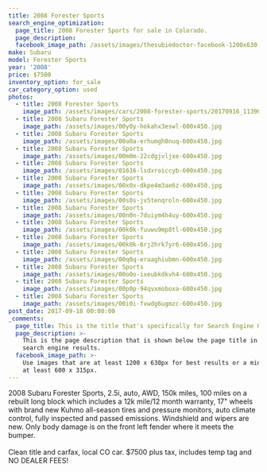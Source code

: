 ```yaml
---
title: 2008 Forester Sports
search_engine_optimization:
  page_title: 2008 Forester Sports for sale in Colorado.
  page_description:
  facebook_image_path: /assets/images/thesubiedoctor-facebook-1200x630.png
make: Subaru
model: Forester Sports
year: '2008'
price: $7500
inventory_option: for_sale
car_category_option: used
photos:
  - title: 2008 Forester Sports
    image_path: /assets/images/cars/2008-forester-sports/20170916_113906.jpg
  - title: 2008 Subaru Forester Sports
    image_path: /assets/images/00y0y-hokahx3eswl-600x450.jpg
  - title: 2008 Subaru Forester Sports
    image_path: /assets/images/00a0a-erhumgh0nuq-600x450.jpg
  - title: 2008 Subaru Forester Sports
    image_path: /assets/images/00m0m-22cdgjvljxe-600x450.jpg
  - title: 2008 Subaru Forester Sports
    image_path: /assets/images/01616-lsdxroiccyb-600x450.jpg
  - title: 2008 Subaru Forester Sports
    image_path: /assets/images/00x0x-dkpe4m3ae6z-600x450.jpg
  - title: 2008 Subaru Forester Sports
    image_path: /assets/images/00s0s-jv5tenqroln-600x450.jpg
  - title: 2008 Subaru Forester Sports
    image_path: /assets/images/00n0n-7duiym4h4uy-600x450.jpg
  - title: 2008 Subaru Forester Sports
    image_path: /assets/images/00k0k-fuuwu9mp8tl-600x450.jpg
  - title: 2008 Subaru Forester Sports
    image_path: /assets/images/00k0k-6rj2hrk7yr6-600x450.jpg
  - title: 2008 Subaru Forester Sports
    image_path: /assets/images/00q0q-eraaghiubmn-600x450.jpg
  - title: 2008 Subaru Forester Sports
    image_path: /assets/images/00o0o-ixeubkdkvh4-600x450.jpg
  - title: 2008 Subaru Forester Sports
    image_path: /assets/images/00p0p-94qvxmoboxa-600x450.jpg
  - title: 2008 Subaru Forester Sports
    image_path: /assets/images/00i0i-fvwdg6ugmzc-600x450.jpg
post_date: 2017-09-18 00:00:00
_comments:
  page_title: This is the title that's specifically for Search Engine Optimization.
  page_description: >-
    This is the page description that is shown below the page title in the
    search engine results.
  facebook_image_path: >-
    Use images that are at least 1200 x 630px for best results or a minimum of
    at least 600 x 315px.
---
```



<div><p>2008 Subaru Forester Sports, 2.5i, auto, AWD, 150k miles, 100 miles on a rebuilt long block which includes a 12k mile/12 month warranty, 17" wheels with brand new Kuhmo all-season tires and pressure monitors, auto climate control, fully inspected and passed emissions. Windshield and wipers are new. Only body damage is on the front left fender where it meets the bumper.<br /><br />Clean title and carfax, local CO car. $7500 plus tax, includes temp tag and NO DEALER FEES!</p></div>